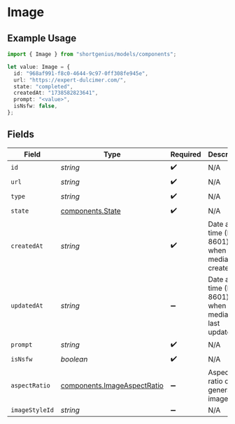 # Image

## Example Usage

```typescript
import { Image } from "shortgenius/models/components";

let value: Image = {
  id: "968af991-f8c0-4644-9c97-0ff308fe945e",
  url: "https://expert-dulcimer.com/",
  state: "completed",
  createdAt: "1738582823641",
  prompt: "<value>",
  isNsfw: false,
};
```

## Fields

| Field                                                                      | Type                                                                       | Required                                                                   | Description                                                                |
| -------------------------------------------------------------------------- | -------------------------------------------------------------------------- | -------------------------------------------------------------------------- | -------------------------------------------------------------------------- |
| `id`                                                                       | *string*                                                                   | :heavy_check_mark:                                                         | N/A                                                                        |
| `url`                                                                      | *string*                                                                   | :heavy_check_mark:                                                         | N/A                                                                        |
| `type`                                                                     | *string*                                                                   | :heavy_check_mark:                                                         | N/A                                                                        |
| `state`                                                                    | [components.State](../../models/components/state.md)                       | :heavy_check_mark:                                                         | N/A                                                                        |
| `createdAt`                                                                | *string*                                                                   | :heavy_check_mark:                                                         | Date and time (ISO 8601) when the media was created.                       |
| `updatedAt`                                                                | *string*                                                                   | :heavy_minus_sign:                                                         | Date and time (ISO 8601) when the media was last updated.                  |
| `prompt`                                                                   | *string*                                                                   | :heavy_check_mark:                                                         | N/A                                                                        |
| `isNsfw`                                                                   | *boolean*                                                                  | :heavy_check_mark:                                                         | N/A                                                                        |
| `aspectRatio`                                                              | [components.ImageAspectRatio](../../models/components/imageaspectratio.md) | :heavy_minus_sign:                                                         | Aspect ratio of the generated image.                                       |
| `imageStyleId`                                                             | *string*                                                                   | :heavy_minus_sign:                                                         | N/A                                                                        |